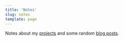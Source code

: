 ```yaml
---
title: 'Notes'
slug: notes
template: page
---
```


Notes about my [projects](/projects) and some random [blog posts](/writings).
